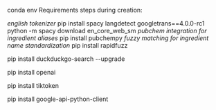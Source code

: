 conda env Requirements steps during creation:

*english tokenizer*
pip install spacy langdetect googletrans==4.0.0-rc1
python -m spacy download en_core_web_sm
*pubchem integration for ingredient aliases*
pip install pubchempy
*fuzzy matching for ingredient name standardization*
pip install rapidfuzz

pip install duckduckgo-search --upgrade

pip install openai

pip install tiktoken

pip install google-api-python-client


